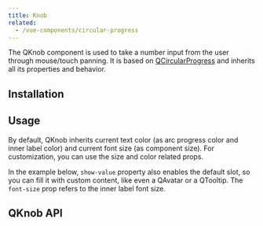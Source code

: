 ```yaml
---
title: Knob
related:
  - /vue-components/circular-progress
---
```


The QKnob component is used to take a number input from the user through mouse/touch panning. It is based on [QCircularProgress](/vue-components/circular-progress) and inherits all its properties and behavior.

## Installation
<doc-installation components="QKnob" />

## Usage
By default, QKnob inherits current text color (as arc progress color and inner label color) and current font size (as component size). For customization, you can use the size and color related props.

<doc-example title="Basic" file="QKnob/Basic" />

In the example below, `show-value` property also enables the default slot, so you can fill it with custom content, like even a QAvatar or a QTooltip. The `font-size` prop refers to the inner label font size.

<doc-example title="Show value" file="QKnob/ShowValue" />

<doc-example title="Custom min/max" file="QKnob/MinMax" />

<doc-example title="Custom step" file="QKnob/Step" />

<doc-example title="Offset angle" file="QKnob/Angle" />

<doc-example title="Disable and readonly" file="QKnob/DisableReadonly" />

## QKnob API
<doc-api file="QKnob" />
